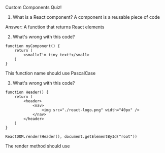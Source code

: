 Custom Components
Quiz!

1. What is a React component?
A component is a reusable piece of code

Answer: A function that returns React elements

2. What's wrong with this code?
```
function myComponent() {
    return (
        <small>I'm tiny text!</small>
    )
}
```
This function name should use PascalCase

3. What's wrong with this code?
```
function Header() {
    return (
        <header>
            <nav>
                <img src="./react-logo.png" width="40px" />
            </nav>
        </header>
    )
}

ReactDOM.render(Header(), document.getElementById("root"))
```

The render method should use <Header />